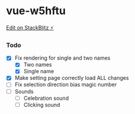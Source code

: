 # vue-w5hftu

[Edit on StackBlitz ⚡️](https://stackblitz.com/edit/vue-w5hftu)

### Todo
 - [x] Fix rendering for single and two names
   - [x] Two names
   - [x] Single name
 - [x] Make setting page correctly load ALL changes
 - [ ] Fix selection direction bias magic number
 - [ ] Sounds
    - [ ] Celebration sound
    - [ ] Clicking sound